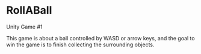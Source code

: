 # RollABall
Unity Game #1

This game is about a ball controlled by WASD or arrow keys, 
and the goal to win the game is to finish collecting the surrounding objects.
